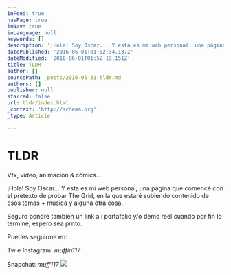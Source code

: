 ```yaml
---
inFeed: true
hasPage: true
inNav: true
inLanguage: null
keywords: []
description: '¡Hola! Soy Oscar... Y esta es mi web personal, una página que comencé con el pretexto de probar The Grid, en la que estaré subiendo contenido de esos temas + musica y alguna otra cosa.'
datePublished: '2016-06-01T01:52:34.137Z'
dateModified: '2016-06-01T01:52:19.151Z'
title: TLDR
author: []
sourcePath: _posts/2016-05-31-tldr.md
authors: []
publisher: null
starred: false
url: tldr/index.html
_context: 'http://schema.org'
_type: Article

---
```

# TLDR

Vfx, vídeo, animación & cómics...

¡Hola! Soy Oscar... Y esta es mi web personal, una página que comencé con el pretexto de probar The Grid, en la que estaré subiendo contenido de esos temas + musica y alguna otra cosa.

Seguro pondré también un link a i portafolio y/o demo reel cuando por fin lo termine, espero sea prnto.

Puedes seguirme en:

Tw e Instagram: _muffin117_

Snapchat: _muff117_
![](https://the-grid-user-content.s3-us-west-2.amazonaws.com/197cf7b5-ff11-43fe-9371-268de690b717.gif)